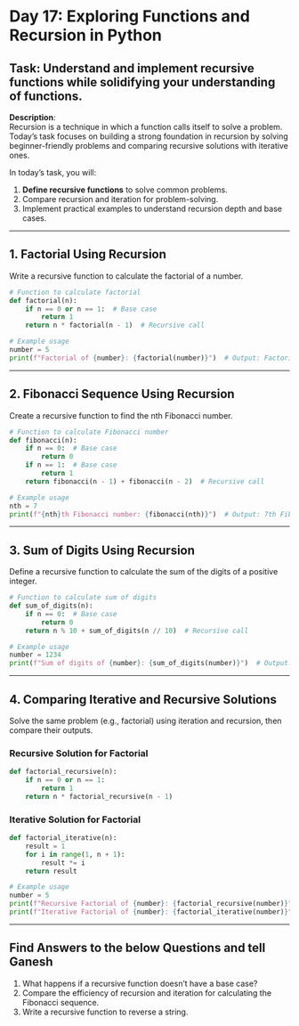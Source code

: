 # Day 17: Exploring Functions and Recursion in Python

## **Task**: Understand and implement recursive functions while solidifying your understanding of functions.

**Description**:  
Recursion is a technique in which a function calls itself to solve a problem. Today’s task focuses on building a strong foundation in recursion by solving beginner-friendly problems and comparing recursive solutions with iterative ones.

In today’s task, you will:  
1. **Define recursive functions** to solve common problems.  
2. Compare recursion and iteration for problem-solving.  
3. Implement practical examples to understand recursion depth and base cases.

---

##  1. Factorial Using Recursion
Write a recursive function to calculate the factorial of a number.

```python
# Function to calculate factorial
def factorial(n):
    if n == 0 or n == 1:  # Base case
        return 1
    return n * factorial(n - 1)  # Recursive call

# Example usage
number = 5
print(f"Factorial of {number}: {factorial(number)}")  # Output: Factorial of 5: 120
```

---

##  2. Fibonacci Sequence Using Recursion
Create a recursive function to find the nth Fibonacci number.

```python
# Function to calculate Fibonacci number
def fibonacci(n):
    if n == 0:  # Base case
        return 0
    if n == 1:  # Base case
        return 1
    return fibonacci(n - 1) + fibonacci(n - 2)  # Recursive call

# Example usage
nth = 7
print(f"{nth}th Fibonacci number: {fibonacci(nth)}")  # Output: 7th Fibonacci number: 13
```

---

##  3. Sum of Digits Using Recursion
Define a recursive function to calculate the sum of the digits of a positive integer.

```python
# Function to calculate sum of digits
def sum_of_digits(n):
    if n == 0:  # Base case
        return 0
    return n % 10 + sum_of_digits(n // 10)  # Recursive call

# Example usage
number = 1234
print(f"Sum of digits of {number}: {sum_of_digits(number)}")  # Output: Sum of digits of 1234: 10
```

---

##  4. Comparing Iterative and Recursive Solutions
Solve the same problem (e.g., factorial) using iteration and recursion, then compare their outputs.

### Recursive Solution for Factorial
```python
def factorial_recursive(n):
    if n == 0 or n == 1:
        return 1
    return n * factorial_recursive(n - 1)
```

### Iterative Solution for Factorial
```python
def factorial_iterative(n):
    result = 1
    for i in range(1, n + 1):
        result *= i
    return result

# Example usage
number = 5
print(f"Recursive Factorial of {number}: {factorial_recursive(number)}")
print(f"Iterative Factorial of {number}: {factorial_iterative(number)}")
```

---

## Find Answers to the below Questions and tell Ganesh
1. What happens if a recursive function doesn’t have a base case?  
2. Compare the efficiency of recursion and iteration for calculating the Fibonacci sequence.  
3. Write a recursive function to reverse a string.
